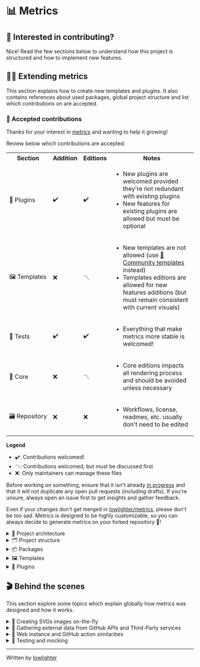 # 📊 Metrics

## 💪 Interested in contributing?

Nice! Read the few sections below to understand how this project is structured and how to implement new features.

## 👨‍💻 Extending metrics

This section explains how to create new templates and plugins. It also contains references about used packages, global project structure and list which contributions on are accepted.

### 🤝 Accepted contributions

Thanks for your interest in [metrics](https://github.com/lowlighter/metrics) and wanting to help it growing!

Review below which contributions are accepted:
<table>
  <tr>
    <th>Section</th>
    <th>Addition</th>
    <th>Editions</th>
    <th>Notes</th>
  </tr>
  <tr>
    <td nowrap="nowrap">🧩 Plugins</td>
    <td>✔️</td>
    <td>✔️</td>
    <td>
      <ul>
        <li>New plugins are welcomed provided they're not redundant with existing plugins</li>
        <li>New features for existing plugins are allowed but must be optional</li>
      </ul>
    </td>
  </tr>
  <tr>
    <td nowrap="nowrap">🖼️ Templates</td>
    <td>❌</td>
    <td>〽️</td>
    <td>
      <ul>
        <li>New templates are not allowed (use <a href="https://github.com/lowlighter/metrics/blob/master/source/templates/community/README.md">📕 Community templates</a> instead)</li>
        <li>Templates editions are allowed for new features additions (but must remain consistent with current visuals)</li>
      </ul>
    </td>
  </tr>
  <tr>
    <td nowrap="nowrap">🧪 Tests</td>
    <td>✔️</td>
    <td>✔️</td>
    <td>
      <ul>
        <li>Everything that make metrics more stable is welcomed!</li>
      </ul>
    </td>
  </tr>
  <tr>
    <td nowrap="nowrap">🧱 Core</td>
    <td>❌</td>
    <td>〽️</td>
    <td>
      <ul>
        <li>Core editions impacts all rendering process and should be avoided unless necessary</li>
      </ul>
    </td>
  </tr>
  <tr>
    <td nowrap="nowrap">🗃️ Repository</td>
    <td>❌</td>
    <td>❌</td>
    <td>
      <ul>
        <li>Workflows, license, readmes, etc. usually don't need to be edited</li>
      </ul>
    </td>
  </tr>
</table>

**Legend**
* ✔️: Contributions welcomed!
* 〽️: Contributions welcomed, but must be discussed first
* ❌: Only maintainers can manage these files

Before working on something, ensure that it isn't already [in progress](https://github.com/lowlighter/metrics/projects/1#column-12158618) and that it will not duplicate any open pull requests (including drafts).
If you're unsure, always open an issue first to get insights and gather feedback.

Even if your changes don't get merged in [lowlighter/metrics](https://github.com/lowlighter/metrics), please don't be too sad.
Metrics is designed to be highly customizable, so you can always decide to generate metrics on your forked repository 🙂!

<details>
<summary>📐 Project architecture</summary>

Following diagram explain how **metrics** code is structured:

![Architecture](/.github/architecture.svg)

</details>

<details>
<summary>🗂️ Project structure</summary>

This section explain how metrics is structured.

* `source/app/metrics/` contains core metrics files
* `source/app/action/` contains GitHub action files
  * `index.mjs` contains GitHub action entry point
  * `action.yml` contains GitHub action descriptor
* `source/app/web/` contains web instance files
  * `index.mjs` contains web instance entry point
  * `instance.mjs` contains web instance source code
  * `settings.example.json` contains web instance settings example
  * `statics/` contains web instance static files
    * `app.js` contains web instance client source code
    * `app.placeholder.js` contains web instance placeholder mocked data
* `source/app/mocks/` contains mocked data files
  * `api/` contains mocked api data
    * `axios/` contains external REST APIs mocked data
    * `github/` contains mocked GitHub api data
  * `index.mjs` contains mockers
* `source/plugins/` contains source code of plugins
  * `README.md` contains plugin documentation
  * `metadata.yml` contains plugin metadata
  * `index.mjs` contains plugin source code
  * `queries/` contains plugin GraphQL queries
* `source/templates/` contains templates files
  * `README.md` contains template documentation
  * `metadata.yml` contains template metadata
  * `image.svg` contains template image used to render metrics
  * `style.css` contains style used to render metrics
  * `fonts.css` contains additional fonts used to render metrics
  * `template.mjs` contains template source code
* `tests/` contains tests
  * `metrics.test.js` contains metrics testers
* `Dockerfile` contains docker instructions used to build metrics image
* `package.json` contains dependencies and command line aliases

</details>

<details>
<summary>📦 Packages</summary>

Below is a list of used packages.

* [express/express.js](https://github.com/expressjs/express) and [expressjs/compression](https://github.com/expressjs/compression)
  * To serve, compute and render a GitHub user's metrics
* [nfriedly/express-rate-limit](https://github.com/nfriedly/express-rate-limit)
  * To apply rate limiting on server and avoid spams and hitting GitHub API's own rate limit
* [octokit/graphql.js](https://github.com/octokit/graphql.js/) and [octokit/rest.js](https://github.com/octokit/rest.js)
  * To perform request to GitHub GraphQL API and GitHub REST API
* [mde/ejs](https://github.com/mde/ejs)
  * To render SVG images
* [ptarjan/node-cache](https://github.com/ptarjan/node-cache)
  * To cache generated content
* [oliver-moran/jimp](https://github.com/oliver-moran/jimp), [foliojs/png.js](https://github.com/foliojs/png.js) and [eugeneware/gifencoder](https://github.com/eugeneware/gifencoder)
  * To process images transformations
* [svg/svgo](https://github.com/svg/svgo)
  * To optimize generated SVG
* [axios/axios](https://github.com/axios/axios)
  * To make HTTP/S requests
* [actions/toolkit](https://github.com/actions/toolkit/tree/master)
  * To build the GitHub Action
* [vuejs/vue](https://github.com/vuejs/vue) and [egoist/vue-prism-component](https://github.com/egoist/vue-prism-component) + [prismjs/prism](https://github.com/prismjs/prism)
  * To display server application
* [puppeteer/puppeteer](https://github.com/puppeteer/puppeteer)
  * To scrape the web
* [marudor/libxmljs2](https://github.com/marudor/libxmljs2) and [chrisbottin/xml-formatter](https://github.com/chrisbottin/xml-formatter)
  * To format, test and verify SVG validity
* [facebook/jest](https://github.com/facebook/jest) and [nodeca/js-yaml](https://github.com/nodeca/js-yaml)
  * For unit testing
* [marak/faker.js](https://github.com/marak/Faker.js)
  * For mocking data
* [steveukx/git-js](https://github.com/steveukx/git-js)
  * For simple git operations
* [twitter/twemoji-parser](https://github.com/twitter/twemoji-parser)
  * To parse emojis and replace them by [twemojis](https://github.com/twitter/twemoji)
* [jshemas/openGraphScraper](https://github.com/jshemas/openGraphScraper)
  * To retrieve open graphs metadata
* [panosoft/node-chartist](https://github.com/panosoft/node-chartist) and [gionkunz/chartist-js](https://github.com/gionkunz/chartist-js)
  * To display embed SVG charts
* [rbren/rss-parser](https://github.com/rbren/rss-parser)
  * To parse RSS streams

</details>

<details>
<summary>🖼️ Templates</summary>

Templates require you to be comfortable with HTML, CSS and JavaScript ([EJS](https://github.com/mde/ejs) flavored).

Metrics does not really accept new [default templates](https://github.com/lowlighter/metrics/tree/master/source/templates) in order to avoid bloating main repository (and it also makes maintaining easier upon new plugins releases).

Redesigns of existing templates are also typically avoided to keep visual consistency across all versions, but fear not! Users will still be able to use your custom templates thanks to [community templates](source/templates/community)!

If you make something awesome, don't hesitate to share it!

<details>
<summary>💬 Creating a new template from scratch</summary>

Find a cool name for your template and run:
```shell
npm run quickstart -- template <template_name>
```

It will create a new folder in [`source/templates`](https://github.com/lowlighter/metrics/tree/master/source/templates) with the following files:
- A `README.md` to describe your template and document it
- An `image.svg` with base structure for rendering
- A `metadata.yml` which list templates attributes and supported formats
- A `partials/` folder where you'll be able to implement parts of your template
  - A `partials/_.json` with a JSON array listing these parts in the order you want them displayed (unless overridden by user with `config_order` option)

If needed, you can also create the following optional files:
- A `fonts.css` containing base64 encoded custom fonts
- A `styles.css` with custom CSS that'll style your template
- A `template.mjs` with additional data processing and formatting at template-level
  - When your template is used through `setup_community_templates` on official releases, this is disabled by default unless user trusts it by appending `+trust` at the end of source
  - You can specify the default `template.mjs` fallback by filling `extends` key in your `metadata.yml` (defaults to `"classic"` template)

If inexistent, these will fallback to [`classic`](https://github.com/lowlighter/metrics/tree/master/source/templates/classic) template files.

Templates are auto-loaded based on their folder existence, so there's no need to register them somewhere.

</details>

<details>
<summary>💬 Creating <code>image.svg</code> and partials</summary>

The base structure for rendering looks like below:
```html
<svg xmlns="http://www.w3.org/2000/svg" width="480" height="99999" class="<%= !animated ? 'no-animations' : '' %>">

  <defs><style><%= fonts %></style></defs>
  <style><%= style %></style>

  <foreignObject x="0" y="0" width="100%" height="100%">
    <div xmlns="http://www.w3.org/1999/xhtml" xmlns:xlink="http://www.w3.org/1999/xlink">
      <% for (const partial of [...partials]) { %>
        <%- await include(`partials/${partial}.ejs`) %>
      <% } %>

      <div id="metrics-end"></div>
    </div>
  </foreignObject>

</svg>
```

- `fonts` and `style` variables will both be populated with the same content as your `fonts.css` and `styles.css` files
  - (or those of `classic` template files if inexistent)
- `partials` variable will be populated with `partials/_.json` content
  - Main loop will iterate over this array to include all defined partials
- `#metrics-end` is a special HTML tag which must remain at the bottom of SVG template
  - This is used to compute dynamically height through a [puppeteer](https://github.com/puppeteer/puppeteer) headless instance
  - SVG height must also be set to a high number so it doesn't get cropped accidentally while [puppeteer](https://github.com/puppeteer/puppeteer) compute [element.getBoundingClientRect()](https://developer.mozilla.org/fr/docs/Web/API/Element/getBoundingClientRect)

As you can see, we exploit the fact that SVG images are able to render HTML and CSS content so designing partials is the same as creating static web pages.

[EJS](https://github.com/mde/ejs) framework is also used to programmatically create content through the help of templating tags (`<% %>`).

</details>

<details>
<summary>💬 Filling <code>metadata.yml</code></summary>

`metadata.yml` is an optional file which describes what account types are allowed, which formats are supported, etc.

Here's an example:
```yaml
name: "🖼️ Template name"
extends: classic  # Fallback to "classic" template "template.mjs" if not trusted
index: ~          # Leave as it (this is used to order plugins on metrics README.md)
supports:
  - user          # Support users account
  - organization  # Support organizations account
  - repository    # Support repositories metrics
formats:
  - svg           # Support SVG output
  - png           # Support PNG output
  - jpeg          # Support JPEG output
  - json          # Support JSON output
  - markdown      # Support markdown output
  - markdown-pdf  # Support PDF output
```

Core plugin will automatically check whether template supports given account or repository and output format and will throw an error in case they aren't compatible.

</details>

<details>
<summary>💬 Adding custom fonts</summary>

> ⚠️ This significantly increases rendered metrics filesize and thus not recommended

When using this feature, you should aim to restrict used charset to avoid including useless data.

Here's a quick step-by-step tutorial to create base64 encoded fonts:
- 1. Find a font on [fonts.google.com](https://fonts.google.com)
    - Select regular, bold, italic and bold+italic fonts
    - Open `embed` tab and extract `href`
- 2. Open extracted `href` in a browser and append `&text=` parameter with list of used characters
    - e.g. `&text=0123456789ABCDEFGHIJKLMNOPQRSTUVWXYZabcdefghijklmnopqrstuvwxyz`
- 3. Download each font file from urls present in generated stylesheet
- 4. Convert them into base64 with `woff` format on [transfonter.org](https://transfonter.org)
- 5. Download archive and extract it
- 6. Copy content of generated stylesheet to `fonts.css`
- 7. Update your template `style.css` to use the new font

</details>

</details>


<details>
<summary>🧩 Plugins</summary>

Plugins lets add new features with additional content to rendered metrics and are coded with [JavaScript modules](https://developer.mozilla.org/en-US/docs/Web/JavaScript/Guide/Modules).

New plugins are welcomed, but maintainers have no obligation to maintain them.
It means you (as author) may be notified about open issues regarding related plugin.

<details>
<summary>💬 Creating a new plugin from scratch</summary>

Find a cool name for your plugin and run:
```shell
npm run quickstart -- plugin <plugin_name>
```

It will create a new folder in [`source/plugins`](https://github.com/lowlighter/metrics/tree/master/source/plugins) with the following files:
- A `README.md` to describe your plugin and document it
- An `index.mjs` with minimal plugin code
- A `metadata.yml` which list plugin attributes and inputs
- A `tests.yml` for unit tests

Here are some guidelines to follow about plugins:
- They should never be dependent on output produced by other plugins (though allowed to re-use core and base data)
  - It allows parallelization of plugins execution
  - It avoids creating inter-dependencies which makes it confusing for both developers and users
- Use of new external dependencies should be avoided
  - Adding new libraries to use only ~5% of its possibilities is just a waste
    - For APIs, most of the time a few HTTP calls instead of installing a full SDK wrapper is more than sufficient
    - `imports` probably already contains a library or a function that can help you achieving what you want
    - It also add more unstability since metrics may break upon external API breaking changes
- Use of raw commands (spawning sub-process) should be avoided unless needed
  - If mandatory:
    - Use [`which`](https://linux.die.net/man/1/which) detect whether command is available
    - For Windows, wrap command with [WSL](https://docs.microsoft.com/windows/wsl/about)
    - It should at least work on Linux (action runs on ubuntu) but also on other OS to ease development and maintaining
- Errors should be handled gracefully with error messages
- Plugins arguments should **NEVER** be directly edited from inside a plugin
  - These are used by all plugins, including core and base so it would create unattended side effects
- They should include customization options (limit entries, detailed output, etc.) for end user
  - Be sure to follow other options "lexical fields" to keep consistency and a certain abstraction level. For example use `my_plugin_user` and not `my_plugin_username` or `my_plugin_login`
  - Options should only affect content, not styling

You'll also need to an unused [emoji](https://emojipedia.org) to use as your plugin icon.

Plugins are auto-loaded based on their folder existence, so there's no need to register them somewhere.

</details>

<details>
<summary>💬 Implementing <code>index.mjs</code> and gathering new data from external APIs</summary>

Default exported function in `index.mjs` will receive the following inputs:
- `login`, set to GitHub login
- `q`, with query parameters (formatted with dots (`.`) instead of underscores (`_`) and without `plugin_` prefix)
- `imports`, with libraries and utilitaries
  - `imports.url` for [NodeJS `url` library](https://nodejs.org/api/url.html)
  - `imports.os` for [NodeJS `os` library](https://nodejs.org/api/os.html)
  - `imports.fs` for [NodeJS `fs` library](https://nodejs.org/api/fs.html)
  - `imports.paths` for [NodeJS `paths` library](https://nodejs.org/api/paths.html)
  - `imports.util` for [NodeJS `util` library](https://nodejs.org/api/util.html)
  - `imports.axios` for [axios/axios](https://github.com/axios/axios)
  - `imports.puppeteer` for [puppeteer/puppeteer](https://github.com/puppeteer/puppeteer)
  - `imports.run` is an helper to run raw command
  - `imports.shuffle` is an helper to shuffle array
  - `imports.imgb64` is an helper to download and resize an image into base64
  - `imports.__module` is an helper to find `__dirname` from a module `import.meta.url`
  - [And more...](/source/app/metrics/utils.mjs)
- `data` and `computed`, with all data gathered from core and base
- `graphql` and `rest`, with authenticated [octokit clients](https://github.com/octokit) (for GitHub APIs)
- `queries`, with autoloaded GraphQL queries and replacers
- `account`, set to account type ("user" or "organization")

Second input contains configuration settings from [settings.json](https://github.com/lowlighter/metrics/blob/master/settings.example.json) (which is mostly used by web instances) and also all user inputs of type `token`.

As said previously, plugins arguments should **NEVER** be directly edited from it, since these are used by all plugins, including core and base so it would create unattended side effects.

As for data gathering related to:
  - GitHub, use `graphql` (for [GraphQL API](https://docs.github.com/en/graphql)) or `rest` [REST API](https://docs.github.com/en/rest)
  - Third-Party services, use [`imports.axios`](https://github.com/axios/axios) to make APIs calls
  - In last resort, use `imports.puppeteer`

For GraphQL queries, use `queries` which will auto-load all queries from `queries` directory and will lets you create custom queries on the fly.

For example:
```js
//Calling this
  await graphql(queries.myplugin.myquery({login:"github-user", account:"user"}))

//With this in source/plugins/myplugin/queries/myquery.graphql
  query MyQuery {
    $account(login: "$login") {
      name
    }
  }

//Will have the same result as calling this
  await graphql(`
    query MyQuery {
      user(login: "github-user") {
        name
      }
    }
  `)
```

</details>

<details>
<summary>💬 Filling <code>metadata.yml</code></summary>

`metadata.yml` is a mandatory file which describes what inputs are allowed, which entities are supported, etc.

Here's an example:
```yaml
name: "🧩 Plugin name (with emoji icon)"
category: github  # Plugin category ("github", "social" or "other")
index: ~          # Leave as it (this is used to order plugins on metrics README.md)
supports:
  - user          # Support users account
  - organization  # Support organizations account
  - repository    # Support repositories metrics
inputs:

  # A comment detailing input purposes
  # An input must have at least a "description" and a "default" (used to generated GitHub Action `action.yml`)
  plugin_input:
    description: Short description (few words)
    type: boolean
    default: no
```

Because of GitHub Actions limitations, only strings and numbers are actually supported by `action.yml` inputs.
Metrics apply additional post-processing to handle inputs.

Supported input types are `boolean`, `string`, `number`, `array` and `json`.

- Allowed values for `string` and `array` types may be restricted using `values` attribute
  - Special default values `.user.login`, `.user.twitter` and `.user.website` will respectively be replaced by user's login, Twitter username and website (not available when `token` is set to `NOT_NEEDED` by user)
- Lower and upper limits for `number` may be set using `min` and `max` attribute
- Array `format` attribute define how string should be splitted (`comma-separated` or `space-separated`)

You can additionally specify an `example` which will also be used in web instance input placeholder.

Inputs will be available through `imports.metadata.plugins.*.inputs` with correct typing and default values (`plugin_` prefix will be dropped, and all underscored (`_`) will be changed to dots (`.`) instead):
```javascript
//Load inputs
  let {limit, "limit.field":limit_field} = imports.metadata.plugins.myplugin.inputs({data, account, q})
```

Additionally, if `account` type isn't supported, this method will automatically prevent your plugin from running by throwing an error.

</details>

<details>
<summary>💬 Creating a new partial</summary>

In templates you want to support, create a new `.ejs` file in `partials` folder and paste the following for a quick start:
```html
<% if (plugins./* your plugin name */) { %>
  <section>
    <div class="row">
      <% if (plugins./* your plugin name */.error) { %>
        <section>
          <div class="field error">
            <svg xmlns="http://www.w3.org/2000/svg" viewBox="0 0 16 16" width="16" height="16"><path fill-rule="evenodd" d="M2.343 13.657A8 8 0 1113.657 2.343 8 8 0 012.343 13.657zM6.03 4.97a.75.75 0 00-1.06 1.06L6.94 8 4.97 9.97a.75.75 0 101.06 1.06L8 9.06l1.97 1.97a.75.75 0 101.06-1.06L9.06 8l1.97-1.97a.75.75 0 10-1.06-1.06L8 6.94 6.03 4.97z"></path></svg>
            <%= plugins./* your plugin name */.error.message %>
          </div>
        </section>
      <% } else { %>
          <section>
            <%# Do stuff in there -%>
          </section>
      <% } %>
    </div>
  </section>
<% } %>
```

- First conditional statement ensures that partial is displayed only when plugin is enabled
- Nested conditional statement check plugin output
  - If it failed, an error message instead will be displayed instead
  - If it succeeded, second section in render.

Additional CSS rules may be added to `style.css` of edited template, but ensure it does not break other plugins rendering.

</details>

<details>
<summary>💬 Redacting plugin's <code>README.md</code></summary>

`README.md` is a mandatory file which contains basic documentation about your plugin.

It should contain:
- A brief description of plugin's purpose
- A table including demos (this is automatically extracted upon metrics `README.md` auto-generation)
  - Multiple demo are allowed, but if they're too big, please embed them in `<detail></details>` tags
  - Note that the `<img width="900" height="1" alt="">` must not be deleted, it is used to fill table height
- Additional documentation on how to setup, token creation, etc.
- A workflow example, with all available options

```markdown
### 🧩 Your plugin name

<table>
  <td align="center">
    <img src="">
    <img width="900" height="1" alt="">
  </td>
</table>

#### ℹ️ Examples workflows

[➡️ Available options for this plugin](metadata.yml)

'''yaml
- uses: lowlighter/metrics@latest
  with:
    # ... other options
    plugin_custom: yes
'''

```
</details>

<details>
<summary>💬 Fast prototyping and testing</summary>

The easiest way to test and prototype your plugin is to setup a web instance. See [documentation](https://github.com/lowlighter/metrics#%EF%B8%8F-deploying-your-own-web-instance-15-min-setup-depending-on-your-sysadmin-knowledge) for more informations about that.

Open a browser and try to generate metrics with new your plugin enabled to see if it works as expected:
```
http://localhost:3000/your-github-login?base=0&your-plugin-name=1
```

Once ready, define test cases in your plugin directory `tests.yml`.

These tests will be run with:
  - Metrics action
  - Metrics web instance
  - Metrics web instance placeholder (rendered by browser)

Most APIs (including GitHub) usually have a rate-limit to ensure quality of service.
This is why APIs output must be mocked and added in [`source/app/mocks/api/`](/source/app/mocks/api) in order for tests to be able to be performed anytime.

Files from these directories are auto-loaded, so you just need to create new functions (see other mocked data for examples).

Finally, edit [source/app/web/statics/app.placeholder.js](https://github.com/lowlighter/metrics/blob/master/source/app/web/statics/app.placeholder.js) to add mocked result (but this time from metrics server) so users will be able to render placeholder preview in web instance.

</details>

<details>
<summary>💬 Submitting a pull request</summary>

Ensure that:
- `metadata.yml` is correctly filled
- `tests.yml` has defined test cases
- `mocks/api` has mocked data for external APIs
- `app.placeholder.js` has been updated with mocked plugin output
- `README.md` of plugin explain how plugin works
  - `<table>` tag **MUST** remain present (along with `<img width="900" height="1" alt="">`) as these are extracted for global `README.md`
- `npm run linter` outputs no errors
- `npm test` is successful

Use `config.output` option to render a PNG version of your plugin:
```
http://localhost:3000/your-github-login?base=0&your-plugin-name=1&config.output=png
```

And finally open a new [pull request](https://github.com/lowlighter/metrics/pulls) and ensure that all builds succeed.

Additionally, you can test your changes with GitHub action by using your fork in your workflow:
```yaml
- uses: github-login/metrics@feat-my-plugin
  with:
    # options...
```

Global `README.md`, `plugins/README.md`, `templates/README.md`, `action.yml` and `settings.example.json` are automatically rebuild by GitHub action, do not edit them manually.

</details>

</details>

## 🎬 Behind the scenes

This section explore some topics which explain globally how metrics was designed and how it works.

<details>
<summary>💬 Creating SVGs images on-the-fly</summary>

Metrics actually exploit the possibility of integrating HTML and CSS into SVGs, so basically creating these images is as simple as designing static web pages. It can even handle animations and transparency.

![Metrics are html](/.github/readme/imgs/about_metrics_are_html.png)

SVGs are templated through [EJS framework](https://github.com/mde/ejs) to make the whole rendering process easier thanks to variables, conditional and loop statements. Only drawback is that it tends to make syntax coloration a bit confused because templates are often misinterpreted as HTML tags markers (`<%= "EJS templating syntax" %>`).

Images (and custom fonts) are encoded into base64 to prevent cross-origin requests, while also removing any external dependencies, although it tends to increase files sizes.

Since SVG renders differently depending on OS and browsers (system fonts, CSS support, ...), it's pretty hard to compute dynamically height. Previously, it was computed with ugly formulas, but as it wasn't scaling really well (especially since the introduction of variable content length plugins). It was often resulting in large empty blank spaces or really badly cropped image.

To solve this, metrics now spawns a [puppeteer](https://github.com/puppeteer/puppeteer) instance and directly render SVG in a browser environment (with all animations disabled). An hidden "marker" element is placed at the end of the image, and is used to resize image through its Y-offset.

![Metrics marker](/.github/readme/imgs/about_metrics_marker.png)

Additional bonus of using pupeeter is that it can take screenshots, making it easy to convert SVGs to PNG output.

Finally, SVGs image can be optimized through [svgo](https://github.com/svg/svgo), which helps to remove unused attributes and blank space, while also reducing a bit the file size.

</details>

<details>
<summary>💬 Gathering external data from GitHub APIs and Third-Party services</summary>

Metrics mostly use GitHub APIs since it is its primary target. Most of the time, data are retrieved through GraphQL to save APIs requests, but it sometimes fallback on REST for other features. Octokit SDKs are used to make it easier.

As for other external services (Twitter, Spotify, PageSpeed, ...), metrics use their respective APIs, usually making https requests through [axios](https://github.com/axios/axios) and by following their documentation. It would be overkill to install entire SDKs for these since plugins rarely uses more than 2/3 calls.

In last resort, pupeeter is seldom used to scrap websites, though its use tends to make things slow and unstable (as it'll break upon HTML structural changes).

</details>

<details>
<summary>💬 Web instance and GitHub action similarities</summary>

Historically, metrics used to be only a web service without any customization possible. The single input was a GitHub username, and was composed of what is now `base` content (along with `languages` and `followup` plugin, which is why they can be computed without any additional queries). That's why `base` content is handled a bit differently from plugins.

As it gathered more and more plugins over time, generating a single user's metrics was becoming costly both in terms of resources but also in APIs requests. It was thus decided to switch to GitHub Action. At first, it was just a way to explore possibilities of this GitHub feature, but now it's basically the full-experience of metrics (unless you use your own  self-hosted instance).

Both web instance and Action actually use the same entrypoint so they basically have the same features.
Action just format inputs into a query-like object (similarly to when url params are parsed by web instance), from which metrics compute the rendered image. It also makes testing easier, as test cases can be reused since only inputs differs.

</details>

<details>
<summary>💬 Testing and mocking</summary>

Testing is done through [jest](https://github.com/facebook/jest) framework.

While the best would be to work with real data during testing, to avoid consuming too much APIs requests for testing (and to be more planet friendly), they're [mocked](https://github.com/lowlighter/metrics/blob/master/source/app/mocks.mjs) using [JavaScript Proxies](https://developer.mozilla.org/en-US/docs/Web/JavaScript/Reference/Global_Objects/Proxy) and [Faker.js](https://github.com/marak/Faker.js/). Basically function calls are "trapped" and send randomly generated data from Faker.js if we're in a development environment.

</details>

___

Written by [lowlighter](https://github.com/lowlighter)
